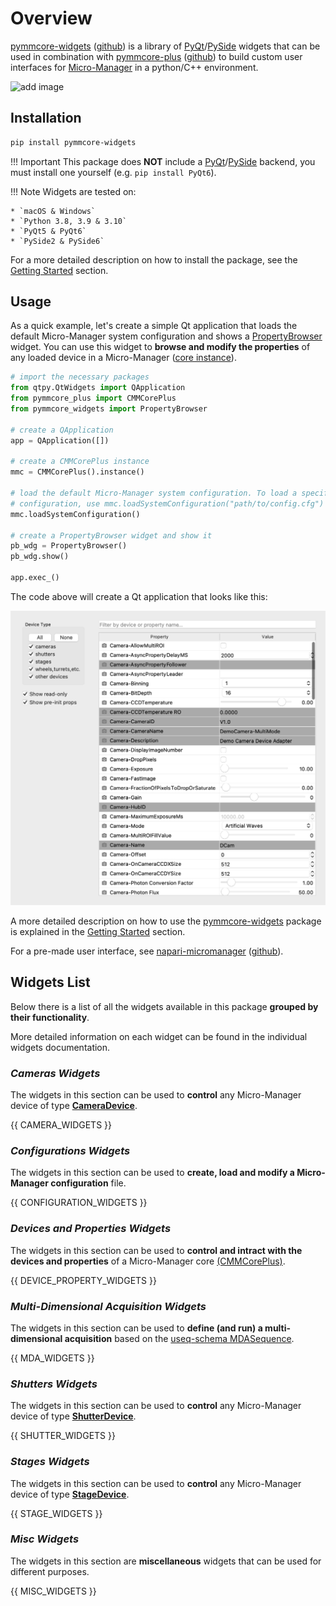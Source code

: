# Overview

[pymmcore-widgets](https://pypi.org/project/pymmcore-widgets/) ([github](https://github.com/pymmcore-plus/pymmcore-widgets)) is a library of [PyQt](https://riverbankcomputing.com/software/pyqt/)/[PySide](https://www.qt.io/qt-for-python) widgets that can be used in combination with [pymmcore-plus](https://pymmcore-plus.github.io/pymmcore-plus) ([github](https://github.com/pymmcore-plus/pymmcore-plus)) to build custom user interfaces for [Micro-Manager](https://micro-manager.org) in a python/C++ environment.

![add image]()

## Installation

```sh
pip install pymmcore-widgets
```

!!! Important
    This package does **NOT** include a [PyQt](https://riverbankcomputing.com/software/pyqt/)/[PySide](https://www.qt.io/qt-for-python) backend, you must install one yourself (e.g. ```pip install PyQt6```).

!!! Note
    Widgets are tested on:

    * `macOS & Windows`
    * `Python 3.8, 3.9 & 3.10`
    * `PyQt5 & PyQt6`
    * `PySide2 & PySide6`

For a more detailed description on how to install the package, see the [Getting Started](getting_started.md) section.

## Usage

As a quick example, let's create a simple Qt application that loads the default Micro-Manager system configuration and shows a [PropertyBrowser](widgets/PropertyBrowser.md) widget. You can use this widget to **browse and modify the properties** of any loaded device in a Micro-Manager ([core instance](https://pymmcore-plus.github.io/pymmcore-plus/api/cmmcoreplus/#pymmcore_plus.core._mmcore_plus.CMMCorePlus.instance)).

```python
# import the necessary packages
from qtpy.QtWidgets import QApplication
from pymmcore_plus import CMMCorePlus
from pymmcore_widgets import PropertyBrowser

# create a QApplication
app = QApplication([])

# create a CMMCorePlus instance
mmc = CMMCorePlus().instance()

# load the default Micro-Manager system configuration. To load a specific 
# configuration, use mmc.loadSystemConfiguration("path/to/config.cfg") instead
mmc.loadSystemConfiguration()

# create a PropertyBrowser widget and show it
pb_wdg = PropertyBrowser()
pb_wdg.show()

app.exec_()
```

The code above will create a Qt application that looks like this:

![PropertyBrowser](./images/property_browser.png)

A more detailed description on how to use the [pymmcore-widgets](https://pypi.org/project/pymmcore-widgets/) package is explained in the [Getting Started](getting_started.md) section.

For a pre-made user interface, see [napari-micromanager](https://pypi.org/project/napari-micromanager/) ([github](https://github.com/pymmcore-plus/napari-micromanager)).


## Widgets List

Below there is a list of all the widgets available in this package **grouped by their functionality**.

More detailed information on each widget can be found in the individual widgets documentation.


### *Cameras Widgets*

The widgets in this section can be used to **control** any Micro-Manager device of type **[CameraDevice](https://pymmcore-plus.github.io/pymmcore-plus/api/constants/#pymmcore_plus.core._constants.DeviceType.CameraDevice)**.

{{ CAMERA_WIDGETS }}


### *Configurations Widgets*

The widgets in this section can be used to **create, load and modify a Micro-Manager configuration** file.

{{ CONFIGURATION_WIDGETS }}


### *Devices and Properties Widgets*

The widgets in this section can be used to **control and intract with the devices and properties** of a Micro-Manager core [(CMMCorePlus)](https://pymmcore-plus.github.io/pymmcore-plus/api/cmmcoreplus/#cmmcoreplus).

{{ DEVICE_PROPERTY_WIDGETS }}


### *Multi-Dimensional Acquisition Widgets*

The widgets in this section can be used to **define (and run) a multi-dimensional acquisition** based on the [useq-schema MDASequence](https://pymmcore-plus.github.io/useq-schema/schema/sequence/#useq.MDASequence).

{{ MDA_WIDGETS }}


### *Shutters Widgets*

The widgets in this section can be used to **control** any Micro-Manager device of type **[ShutterDevice](https://pymmcore-plus.github.io/pymmcore-plus/api/constants/#pymmcore_plus.core._constants.DeviceType.ShutterDevice)**.

{{ SHUTTER_WIDGETS }}


### *Stages Widgets*

The widgets in this section can be used to **control** any Micro-Manager device of type **[StageDevice](https://pymmcore-plus.github.io/pymmcore-plus/api/constants/#pymmcore_plus.core._constants.DeviceType.StageDevice)**.

{{ STAGE_WIDGETS }}


### *Misc Widgets*

The widgets in this section are **miscellaneous** widgets that can be used for different purposes.

{{ MISC_WIDGETS }}
